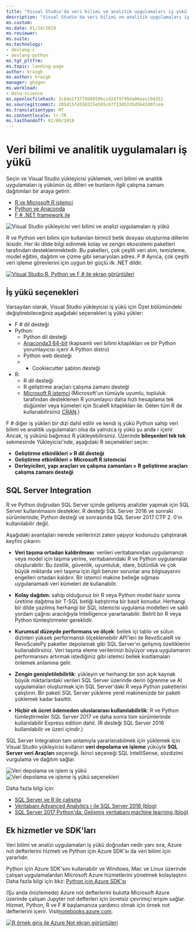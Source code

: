 ```yaml
---
title: "Visual Studio'da veri bilimi ve analitik uygulamaları iş yükü | Microsoft Docs"
description: "Visual Studio'da veri bilimi ve analitik uygulamaları iş yükü Python, R, F # ve Anaconda dahil olmak üzere kendi ilgili çalışma zamanı dağıtımları bir araya getirir."
ms.custom: 
ms.date: 01/24/2018
ms.reviewer: 
ms.suite: 
ms.technology:
- devlang-r
- devlang-python
ms.tgt_pltfrm: 
ms.topic: landing-page
author: kraigb
ms.author: kraigb
manager: ghogen
ms.workload:
- data-science
ms.openlocfilehash: 3c84e2f3f79d49596ccd24f9f99da06eecc04351
ms.sourcegitcommit: 205d15f4558315e585c67f33d5335d5b41d0fcea
ms.translationtype: MT
ms.contentlocale: tr-TR
ms.lasthandoff: 02/09/2018
---
```

# <a name="data-science-and-analytical-applications-workload"></a>Veri bilimi ve analitik uygulamaları iş yükü

Seçin ve Visual Studio yükleyicisi yüklemek, veri bilimi ve analitik uygulamaları iş yükünün üç dilleri ve bunların ilgili çalışma zamanı dağıtımları bir araya getirir:

- [R ve Microsoft R istemci](../rtvs/index.md)
- [Python ve Anaconda](../python/overview-of-python-tools-for-visual-studio.md)
- [F # .NET framework ile](/dotnet/fsharp/)

![Visual Studio yükleyicisi veri bilimi ve analizi uygulamaları iş yükü](media/data-science-workload.png)

R ve Python veri bilimi için kullanılan birincil betik dosyası oluşturma dillerini ikisidir. Her iki dilde bilgi edinmek kolay ve zengin ekosistemi paketleri tarafından desteklenmektedir. Bu paketleri, çok çeşitli veri alım, temizleme, model eğitim, dağıtım ve çizme gibi senaryoları adres. F # Ayrıca, çok çeşitli veri işleme görevlerini için uygun bir güçlü ilk .NET dildir.

<!--Note link on the image because this one is large -->
[![Visual Studio R, Python ve F # ile ekran görüntüleri](media/data-science-workload-screens.png)](media/data-science-workload-screens.png)

## <a name="workload-options"></a>İş yükü seçenekleri

Varsayılan olarak, Visual Studio yükleyicisi iş yükü için Özet bölümündeki değiştirebileceğiniz aşağıdaki seçenekleri iş yükü yükler:

- F # dil desteği
- Python:
  - Python dil desteği
  - [Anaconda3 64-bit](https://www.continuum.io) (kapsamlı veri bilimi kitaplıkları ve bir Python yorumlayıcısı içerir A Python distro)
  - Python web desteği
  - - Cookiecutter şablon desteği
- R:
  - R dil desteği
  - R geliştirme araçları çalışma zamanı desteği
  - [Microsoft R istemci](/machine-learning-server/r-client/what-is-microsoft-r-client) (Microsoft'un tümüyle uyumlu, topluluk tarafından desteklenen R yorumlayıcı daha hızlı hesaplama tek düğümler veya kümeleri için ScaleR kitaplıkları ile. Gelen tüm R de kullanabilirsiniz [CRAN](https://cran.r-project.org/).)

F # diğer iş yükleri bir dizi dahil edilir ve kendi iş yükü Python sahip veri bilimi ve analitik uygulamaları olsa da yalnızca iş yükü şu anda r içerir Ancak, iş yükünü bağımsız R yükleyebilirsiniz. Üzerinde **bileşenleri tek tek** sekmesinde Yükleyicisi'nde, aşağıdaki R seçenekleri seçin:

- **Geliştirme etkinlikleri > R dil desteği**
- **Geliştirme etkinlikleri > Microsoft R istemcisi**
- **Derleyicileri, yapı araçları ve çalışma zamanları > R geliştirme araçları çalışma zamanı desteği**

## <a name="sql-server-integration"></a>SQL Server Integration

R ve Python doğrudan SQL Server içinde gelişmiş analizler yapmak için SQL Server kullanılmasını destekler. R desteği SQL Server 2016 ve sonraki sürümlerinde; Python desteği ve sonrasında SQL Server 2017 CTP 2. 0'ın kullanılabilir değil.

Aşağıdaki avantajları nerede verilerinizi zaten yaşıyor kodunuzu çalıştırarak keyfini çıkarın:

- **Veri taşıma ortadan kaldırılması**: verileri veritabanından uygulamanızı veya model için taşıma yerine, veritabanındaki R ve Python uygulamalar oluşturabilir. Bu özellik, güvenlik, uyumluluk, idare, bütünlük ve çok büyük miktarda veri taşıma için ilgili benzer sorunlar ana bilgisayarını engelleri ortadan kaldırır. Bir istemci makine belleğe sığması uygulanamadı veri kümeleri de kullanabilir.

- **Kolay dağıtım**: sahip olduğunuz bir R veya Python model hazır sonra üretime dağıtma bir T-SQL betiği katıştırma bir basit konudur. Herhangi bir dilde yazılmış herhangi bir SQL istemcisi uygulama modelleri ve saklı yordam çağrısı aracılığıyla Intelligence yararlanabilir. Belirli bir R veya Python tümleştirmeler gereklidir.

- **Kurumsal düzeyde performans ve ölçek**: bellek içi tablo ve sütun dizinleri yüksek performanslı ölçeklenebilir API'leri ile RevoScaleR ve RevoScalePy paketler depolamak gibi SQL Server'ın gelişmiş özelliklerini kullanabilirsiniz. Veri taşıma eleme verilerinizi büyüyor veya uygulamanın performansını artırmak istediğiniz gibi istemci bellek kısıtlamaları önlemek anlamına gelir.

- **Zengin genişletilebilirlik**: yükleyin ve herhangi bir son açık kaynak büyük miktarlardaki verileri SQL Server üzerinde derin öğrenme ve AI uygulamaları oluşturmak için SQL Server'daki R veya Python paketlerini çalıştırın. Bir paketi SQL Server yükleme yerel makinenizde bir paketi yüklemek kadar basittir.

- **Hiçbir ek ücret ödemeden uluslararası kullanılabilirlik**: R ve Python tümleştirmeler SQL Server 2017 ve daha sonra tüm sürümlerinde kullanılabilir Express edition dahil. (R desteği SQL Server 2016 kullanılabilir ve üzeri içindir.)

SQL Server Integration tam anlamıyla yararlanabilmek için yüklemek için Visual Studio yükleyicisi kullanın **veri depolama ve işleme** yüküyle **SQL Server veri Araçları** seçeneği. İkinci seçeneği SQL IntelliSense, sözdizimi vurgulama ve dağıtım sağlar.

![Veri depolama ve işlem iş yükü](media/data-storage-workload.png) &nbsp;&nbsp;&nbsp;&nbsp; ![Veri depolama ve işleme iş yükü seçenekleri](media/data-storage-workload-options.png)

Daha fazla bilgi için:

- [SQL Server ve R ile çalışma](../rtvs/sql-server.md)
- [Veritabanı Advanced Analytics r ile SQL Server 2016 (blog)](https://blogs.technet.microsoft.com/dataplatforminsider/2016/03/29/in-database-advanced-analytics-with-r-in-sql-server-2016/)
- [SQL Server 2017 Python'da: Gelişmiş veritabanı machine learning (blog)](https://blogs.technet.microsoft.com/dataplatforminsider/2017/04/19/python-in-sql-server-2017-enhanced-in-database-machine-learning/)

## <a name="additional-services-and-sdks"></a>Ek hizmetler ve SDK'ları

Veri bilimi ve analizi uygulamaları iş yükü doğrudan nedir yanı sıra, Azure not defterlerini hizmeti ve Python için Azure SDK'sı da veri bilimi için yararlıdır.

Python için Azure SDK'sını kullanabilir ve Windows, Mac ve Linux üzerinde çalışan uygulamalardan Microsoft Azure hizmetlerini yönetmek kolaylaştırır. Daha fazla bilgi için bkz: [Python için Azure SDK'sı](../python/azure-sdk-for-python.md)

(Şu anda önizlemede) Azure not defterlerini bulutta Microsoft Azure üzerinde çalışan Jupyter not defterleri için ücretsiz çevrimiçi erişim sağlar. Hizmet, Python, R ve F # başlamanıza yardımcı olmak için örnek not defterlerini içerir. Visit[notebooks.azure.com](https://notebooks.azure.com/).

<!--Note link on the image because this one is large -->
[![R örnek giriş ile Azure Not ekran görüntüleri](media/data-science-workload-notebooks.png)](media/data-science-workload-notebooks.png)